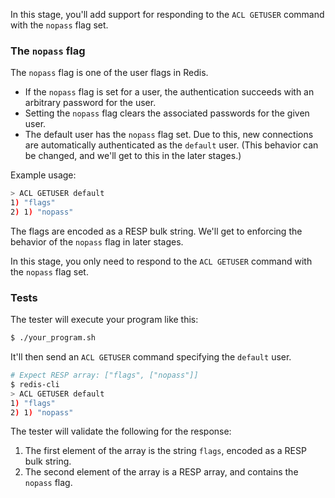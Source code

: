 In this stage, you'll add support for responding to the `ACL GETUSER` command with the `nopass` flag set.

### The `nopass` flag

The `nopass` flag is one of the user flags in Redis.

- If the `nopass` flag is set for a user, the authentication succeeds with an arbitrary password for the user.
- Setting the `nopass` flag clears the associated passwords for the given user.
- The default user has the `nopass` flag set. Due to this, new connections are automatically authenticated as the `default` user. (This behavior can be changed, and we'll get to this in the later stages.)

Example usage:
```bash
> ACL GETUSER default
1) "flags"
2) 1) "nopass"
```

The flags are encoded as a RESP bulk string. We'll get to enforcing the behavior of the `nopass` flag in later stages.

In this stage, you only need to respond to the `ACL GETUSER` command with the `nopass` flag set.

### Tests

The tester will execute your program like this:

```bash
$ ./your_program.sh
```

It'll then send an `ACL GETUSER` command specifying the `default` user.

```bash
# Expect RESP array: ["flags", ["nopass"]]
$ redis-cli
> ACL GETUSER default
1) "flags"
2) 1) "nopass"
```

The tester will validate the following for the response:

1. The first element of the array is the string `flags`, encoded as a RESP bulk string.
2. The second element of the array is a RESP array, and contains the `nopass` flag.